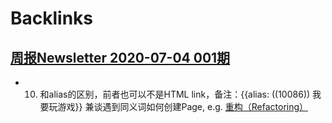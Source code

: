 
# Backlinks
## [周报Newsletter 2020-07-04 001期](<周报Newsletter 2020-07-04 001期.md>)
- 10. []()和alias的区别，前者也可以不是HTML link，备注：{{alias: ((10086)) 我要玩游戏}} 兼谈遇到同义词如何创建Page, e.g. [重构（Refactoring）](<重构（Refactoring）.md>)

